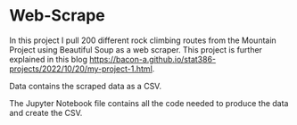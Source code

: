 # Web-Scrape
In this project I pull 200 different rock climbing routes from the Mountain Project using Beautiful Soup as a web scraper.
This project is further explained in this blog https://bacon-a.github.io/stat386-projects/2022/10/20/my-project-1.html.

Data contains the scraped data as a CSV.

The Jupyter Notebook file contains all the code needed to produce the data and create the CSV.

